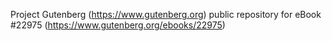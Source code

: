 Project Gutenberg (https://www.gutenberg.org) public repository for eBook #22975 (https://www.gutenberg.org/ebooks/22975)

